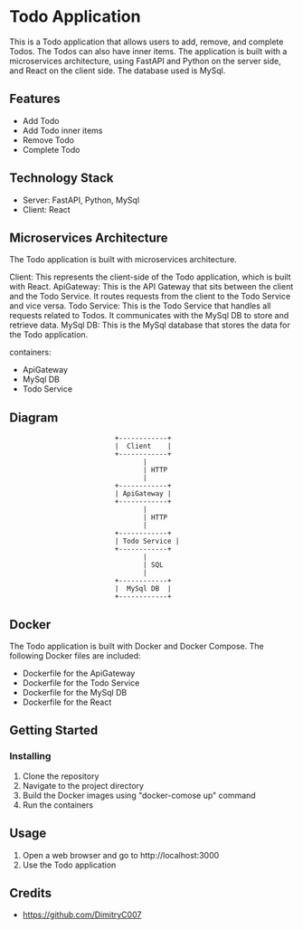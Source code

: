 # Todo Application
This is a Todo application that allows users to add, remove, and complete Todos. The Todos can also have inner items. The application is built with a microservices architecture, using FastAPI and Python on the server side, and React on the client side. The database used is MySql.


## Features
- Add Todo
- Add Todo inner items
- Remove Todo
- Complete Todo

## Technology Stack
- Server: FastAPI, Python, MySql
- Client: React

## Microservices Architecture
The Todo application is built with microservices architecture.

Client: This represents the client-side of the Todo application, which is built with React.
ApiGateway: This is the API Gateway that sits between the client and the Todo Service. It routes requests from the client to the Todo Service and vice versa.
Todo Service: This is the Todo Service that handles all requests related to Todos. It communicates with the MySql DB to store and retrieve data.
MySql DB: This is the MySql database that stores the data for the Todo application.

containers:
- ApiGateway
- MySql DB
- Todo Service

## Diagram
                              +------------+
                              |  Client    |
                              +------------+
                                     |
                                     | HTTP
                                     |
                              +------------+
                              | ApiGateway |
                              +------------+
                                     |
                                     | HTTP
                                     |
                              +------------+
                              | Todo Service |
                              +------------+
                                     |
                                     | SQL
                                     |
                              +------------+
                              |  MySql DB  |
                              +------------+


## Docker
The Todo application is built with Docker and Docker Compose. The following Docker files are included:
- Dockerfile for the ApiGateway
- Dockerfile for the Todo Service
- Dockerfile for the MySql DB
- Dockerfile for the React 

## Getting Started
### Installing
1. Clone the repository
2. Navigate to the project directory
3. Build the Docker images using "docker-comose up" command
4. Run the containers

## Usage
1. Open a web browser and go to http://localhost:3000
2. Use the Todo application


## Credits
- https://github.com/DimitryC007

